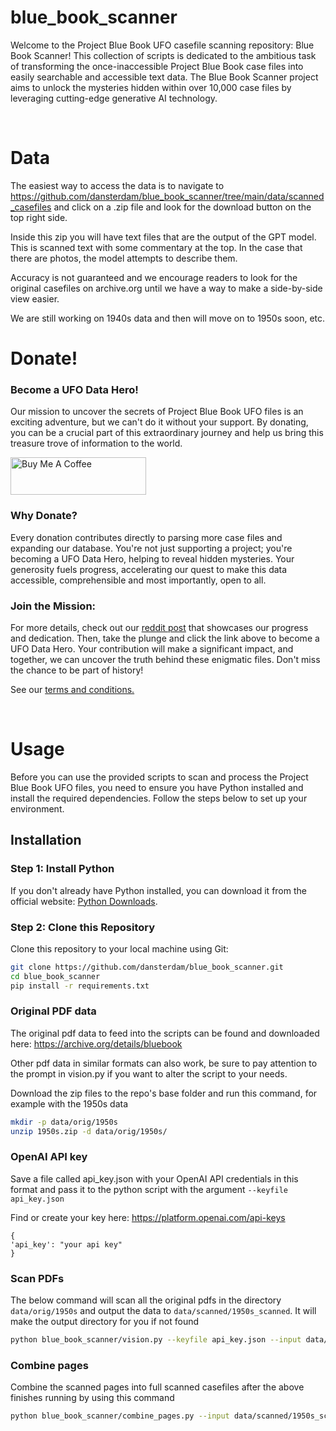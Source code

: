 # blue_book_scanner
Welcome to the Project Blue Book UFO casefile scanning repository: Blue Book Scanner! This collection of scripts is dedicated to the ambitious task of transforming the once-inaccessible Project Blue Book case files into easily searchable and accessible text data. The Blue Book Scanner project aims to unlock the mysteries hidden within over 10,000 case files by leveraging cutting-edge generative AI technology.

<br/>

# Data

The easiest way to access the data is to navigate to https://github.com/dansterdam/blue_book_scanner/tree/main/data/scanned_casefiles and click on a .zip file and look for the download button on the top right side.

Inside this zip you will have text files that are the output of the GPT model. This is scanned text with some commentary at the top. In the case that there are photos, the model attempts to describe them. 

Accuracy is not guaranteed and we encourage readers to look for the original casefiles on archive.org until we have a way to make a side-by-side view easier.

We are still working on 1940s data and then will move on to 1950s soon, etc.

# Donate!


### Become a UFO Data Hero!

Our mission to uncover the secrets of Project Blue Book UFO files is an exciting adventure, but we can't do it without your support. By donating, you can be a crucial part of this extraordinary journey and help us bring this treasure trove of information to the world.

<a href="https://www.buymeacoffee.com/projectbluebook" target="_blank"><img src="https://cdn.buymeacoffee.com/buttons/v2/default-yellow.png" alt="Buy Me A Coffee" style="height: 60px !important;width: 217px !important;" ></a>

### Why Donate?

Every donation contributes directly to parsing more case files and expanding our database.
You're not just supporting a project; you're becoming a UFO Data Hero, helping to reveal hidden mysteries.
Your generosity fuels progress, accelerating our quest to make this data accessible, comprehensible and most importantly, open to all.

### Join the Mission:

For more details, check out our [reddit post](https://www.reddit.com/r/UFOs/comments/1ah3hat/scanning_project_blue_book_and_a_cool_case_we/) that showcases our progress and dedication. Then, take the plunge and click the link above to become a UFO Data Hero. Your contribution will make a significant impact, and together, we can uncover the truth behind these enigmatic files. Don't miss the chance to be part of history!

See our [terms and conditions.](https://github.com/dansterdam/blue_book_scanner/blob/main/terms_and_conditions.md)

<br/>



# Usage

Before you can use the provided scripts to scan and process the Project Blue Book UFO files, you need to ensure you have Python installed and install the required dependencies. Follow the steps below to set up your environment.

## Installation

### Step 1: Install Python

If you don't already have Python installed, you can download it from the official website: [Python Downloads](https://www.python.org/downloads/).

### Step 2: Clone this Repository

Clone this repository to your local machine using Git:

```bash
git clone https://github.com/dansterdam/blue_book_scanner.git
cd blue_book_scanner
pip install -r requirements.txt
```

### Original PDF data

The original pdf data to feed into the scripts can be found and downloaded here: https://archive.org/details/bluebook

Other pdf data in similar formats can also work, be sure to pay attention to the prompt in vision.py if you want to alter the script to your needs.

Download the zip files to the repo's base folder and run this command, for example with the 1950s data

```bash
mkdir -p data/orig/1950s
unzip 1950s.zip -d data/orig/1950s/
```

### OpenAI API key

Save a file called api_key.json with your OpenAI API credentials in this format and pass it to the python script with the argument `--keyfile api_key.json` 

Find or create your key here: https://platform.openai.com/api-keys

```
{
'api_key': "your api key"
}
```
### Scan PDFs
The below command will scan all the original pdfs in the directory `data/orig/1950s` and output the data to `data/scanned/1950s_scanned`. It will make the output directory for you if not found

```bash 
python blue_book_scanner/vision.py --keyfile api_key.json --input data/orig/1950s/ --output data/scanned/1950s_scanned/
```

### Combine pages

Combine the scanned pages into full scanned casefiles after the above finishes running by using this command
```bash
python blue_book_scanner/combine_pages.py --input data/scanned/1950s_scanned --output data/scanned_casefiles/1950s_cases/
```
